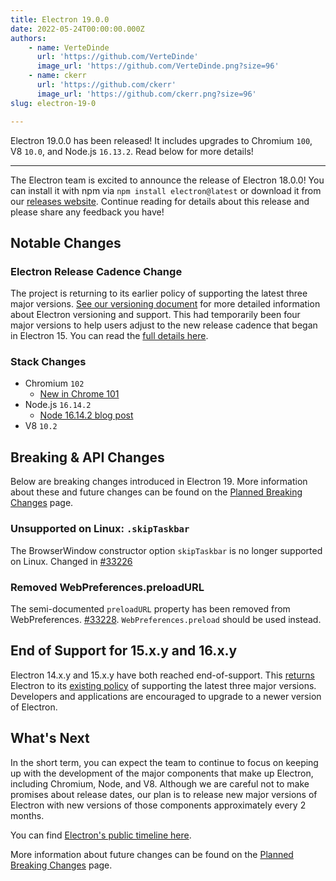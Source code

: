 ```yaml
---
title: Electron 19.0.0
date: 2022-05-24T00:00:00.000Z
authors:
    - name: VerteDinde
      url: 'https://github.com/VerteDinde'
      image_url: 'https://github.com/VerteDinde.png?size=96'
    - name: ckerr
      url: 'https://github.com/ckerr'
      image_url: 'https://github.com/ckerr.png?size=96'
slug: electron-19-0

---
```


Electron 19.0.0 has been released! It includes upgrades to Chromium `100`, V8 `10.0`, and Node.js `16.13.2`. Read below for more details!

---

The Electron team is excited to announce the release of Electron 18.0.0! You can install it with npm via `npm install electron@latest` or download it from our [releases website](https://www.electronjs.org/releases/stable). Continue reading for details about this release and please share any feedback you have!

## Notable Changes

### Electron Release Cadence Change

The project is returning to its earlier policy of supporting the latest three major versions. [See our versioning document](https://www.electronjs.org/docs/latest/tutorial/electron-versioning) for more detailed information about Electron versioning and support. This had temporarily been four major versions to help users adjust to the new release cadence that began in Electron 15. You can read the [full details here](https://www.electronjs.org/blog/8-week-cadence). 

### Stack Changes

* Chromium `102`
    * [New in Chrome 101](https://developer.chrome.com/blog/new-in-chrome-101/)
* Node.js `16.14.2`
    * [Node 16.14.2 blog post](https://nodejs.org/en/blog/release/v16.14.2/)
* V8 `10.2`

## Breaking & API Changes

Below are breaking changes introduced in Electron 19. More information about these and future changes can be found on the [Planned Breaking Changes](https://www.electronjs.org/docs/latest/breaking-changes) page.

### Unsupported on Linux: `.skipTaskbar`

The BrowserWindow constructor option `skipTaskbar` is no longer supported on Linux. Changed in [#33226](https://github.com/electron/electron/pull/33226)

### Removed WebPreferences.preloadURL

The semi-documented `preloadURL` property has been removed from WebPreferences. [#33228](https://github.com/electron/electron/pull/33228). `WebPreferences.preload` should be used instead.

## End of Support for 15.x.y and 16.x.y

Electron 14.x.y and 15.x.y have both reached end-of-support. This [returns](https://www.electronjs.org/blog/8-week-cadence/#-will-electron-extend-the-number-of-supported-versions) Electron to its [existing policy](https://www.electronjs.org/docs/latest/tutorial/electron-timelines#version-support-policy) of supporting the latest three major versions. Developers and applications are encouraged to upgrade to a newer version of Electron.

## What's Next

In the short term, you can expect the team to continue to focus on keeping up with the development of the major components that make up Electron, including Chromium, Node, and V8. Although we are careful not to make promises about release dates, our plan is to release new major versions of Electron with new versions of those components approximately every 2 months.

You can find [Electron's public timeline here](https://www.electronjs.org/docs/latest/tutorial/electron-timelines).

More information about future changes can be found on the [Planned Breaking Changes](https://github.com/electron/electron/blob/main/docs/breaking-changes.md) page.
